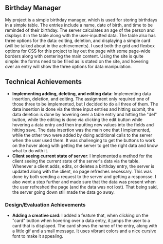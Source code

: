 ## Birthday Manager
My project is a simple birthday manager, which is used for storing birthdays in a simple table. The entries include a name, date of birth, and time to be reminded of their birthday. The server calculates an age of the person and displays it in the table along with the user-inputted data. The table also has three options for the data: editing, deletion, and displaying a simple card (will be talked about in the achievements). I used both the grid and flexbox options for CSS for this project to lay out the page with some page-wide borders along with centering the main content. Using the site is quite simple: the forms need to be filled as is stated on the site, and hovering over an entry will show the three options for data manipulation.

## Technical Achievements
- **Implementing adding, deleting, and editing data**: Implementing data insertion, deletion, and editing. The assignment only required one of those three to be implemented, but I decided to do all three of them. The data insertion is done via the three input entries and hitting submit, the data deletion is done by hovering over a table entry and hitting the "del" button, while the editing is done via clicking the edit button while hovering a data entry and then inputting new values into the fields and hitting save. The data insertion was the main one that I implemented, while the other two were added by doing additional calls to the server when the user used them. It was challenging to get the buttons to work on the hover along with getting the server to get the right data and know what to do with it.
- **Client seeing current state of server**: I implemented a method for the client seeing the current state of the server's data via the table. Whenever a client adds, edits, or deletes a birthday entry, the server is updated along with the client, no page refreshes necessary. This was done by both sending a request to the server and getting a responsse. I also went a step further and made sure that the data was present when the user refreshed the page (and the data was not lost). That being said, the server going down still made the data go away.

### Design/Evaluation Achievements
- **Adding a creative card**: I added a feature that, when clicking on the "card" button when hovering over a data entry, it jumps the user to a card that is displayed. The card shows the name of the entry, along with a little gif and a small message. It uses vibrant colors and a nice cursive font to make it appealing.

